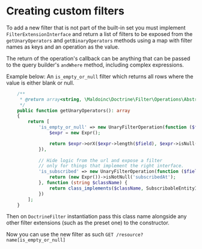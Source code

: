 # Creating custom filters

To add a new filter that is not part of the built-in set you must implement `FilterExtensionInterface` and
return a list of filters to be exposed from the `getUnaryOperators` and `getBinaryOperators` methods 
using a map with filter names as keys and an operation as the value.

The return of the operation's callback can be anything that can be passed to the query builder's `andWhere` method, 
including complex expressions.

Example below: An `is_empty_or_null` filter which returns all rows where the value is either blank or null.

```php
    /**
     * @return array<string, \Maldoinc\Doctrine\Filter\Operations\AbstractFilterOperation> 
     */
    public function getUnaryOperators(): array
    {
        return [
            'is_empty_or_null' => new UnaryFilterOperation(function ($field) {
                $expr = new Expr();

                return $expr->orX($expr->length($field), $expr->isNull($field));
            }),
            
            // Hide logic from the url and expose a filter 
            // only for things that implement the right interface.
            'is_subscribed' => new UnaryFilterOperation(function ($field) {
                return (new Expr())->isNotNull('subscribedAt'); 
            }, function (string $className) {
                return class_implements($className, SubscribableEntityInterface::class);
            })
        ];
    }
```

Then on `DoctrineFilter` instantiation pass this class name alongside 
any other filter extensions (such as the preset one) to the constructor.

Now you can use the new filter as such `GET /resource?name[is_empty_or_null]`
